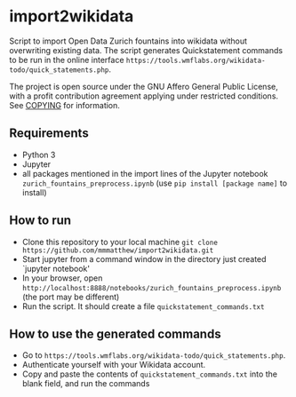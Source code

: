# import2wikidata
Script to import Open Data Zurich fountains into wikidata without overwriting existing data. The script generates Quickstatement commands to be run in the online interface `https://tools.wmflabs.org/wikidata-todo/quick_statements.php`.

The project is open source under the GNU Affero General Public License, with a profit contribution agreement applying under restricted conditions. See [COPYING](/COPYING) for information.

## Requirements
- Python 3
- Jupyter
- all packages mentioned in the import lines of the Jupyter notebook `zurich_fountains_preprocess.ipynb` (use `pip install [package name]` to install)

## How to run
- Clone this repository to your local machine `git clone https://github.com/mmmatthew/import2wikidata.git`
- Start jupyter from a command window in the directory just created `jupyter notebook'
- In your browser, open `http://localhost:8888/notebooks/zurich_fountains_preprocess.ipynb` (the port may be different)
- Run the script. It should create a file `quickstatement_commands.txt`

## How to use the generated commands
- Go to `https://tools.wmflabs.org/wikidata-todo/quick_statements.php`.
- Authenticate yourself with your Wikidata account.
- Copy and paste the contents of `quickstatement_commands.txt` into the blank field, and run the commands

